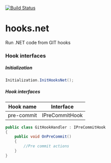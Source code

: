 [![Build Status](https://travis-ci.org/hooksnet/hooks.net.svg?branch=master)](https://travis-ci.org/hooksnet/hooks.net)

# hooks.net
Run .NET code from GIT hooks

### Hook interfaces


##### Initialization

```csharp
Initialization.InitHooksNet();
```

##### Hook interfaces

| Hook name | Interface |
| --------- | ---------------------- |
| pre-commit| IPreCommitHook		 |

```csharp
public class GitHookHandler : IPreCommitHook
{
    public void OnPreCommit()
    {
        //Pre commit actions
    }
}
```